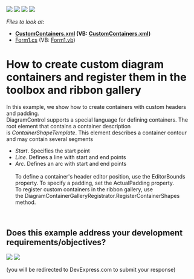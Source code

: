 <!-- default badges list -->
![](https://img.shields.io/endpoint?url=https://codecentral.devexpress.com/api/v1/VersionRange/128585369/16.2.3%2B)
[![](https://img.shields.io/badge/Open_in_DevExpress_Support_Center-FF7200?style=flat-square&logo=DevExpress&logoColor=white)](https://supportcenter.devexpress.com/ticket/details/T466447)
[![](https://img.shields.io/badge/📖_How_to_use_DevExpress_Examples-e9f6fc?style=flat-square)](https://docs.devexpress.com/GeneralInformation/403183)
[![](https://img.shields.io/badge/💬_Leave_Feedback-feecdd?style=flat-square)](#does-this-example-address-your-development-requirementsobjectives)
<!-- default badges end -->
<!-- default file list -->
*Files to look at*:

* **[CustomContainers.xml](./CS/XtraDiagram.CreateCustomContainers/CustomContainers.xml) (VB: [CustomContainers.xml](./VB/XtraDiagram.CreateCustomContainers/CustomContainers.xml))**
* [Form1.cs](./CS/XtraDiagram.CreateCustomContainers/Form1.cs) (VB: [Form1.vb](./VB/XtraDiagram.CreateCustomContainers/Form1.vb))
<!-- default file list end -->
# How to create custom diagram containers and register them in the toolbox and ribbon gallery


In this example, we show how to create containers with custom headers and padding. <br>DiagramControl supports a special language for defining containers. The root element that contains a container description is <em>ContainerShapeTemplate</em>. This element describes a container contour and may contain several segments

* <em>Start</em>. Specifies the start point
* <em>Line</em>. Defines a line with start and end points
* <em>Arc</em>. Defines an arc with start and end points<br><br>To define a container's header editor position, use the EditorBounds property. To specify a padding, set the ActualPadding property.<br>To register custom containers in the ribbon gallery, use the DiagramContainerGalleryRegistrator.RegisterContainerShapes method.

<br/>


<!-- feedback -->
## Does this example address your development requirements/objectives?

[<img src="https://www.devexpress.com/support/examples/i/yes-button.svg"/>](https://www.devexpress.com/support/examples/survey.xml?utm_source=github&utm_campaign=how-to-create-custom-diagram-containers-and-register-them-in-the-toolbox-and-ribbon-gallery-t466447&~~~was_helpful=yes) [<img src="https://www.devexpress.com/support/examples/i/no-button.svg"/>](https://www.devexpress.com/support/examples/survey.xml?utm_source=github&utm_campaign=how-to-create-custom-diagram-containers-and-register-them-in-the-toolbox-and-ribbon-gallery-t466447&~~~was_helpful=no)

(you will be redirected to DevExpress.com to submit your response)
<!-- feedback end -->
